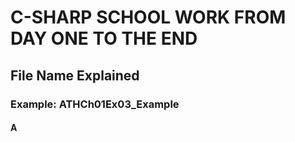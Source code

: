 # C-SHARP SCHOOL WORK FROM DAY ONE TO THE END

## File Name Explained 
### Example: ATHCh01Ex03_Example
#### A
